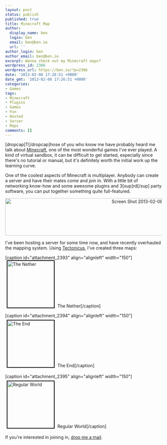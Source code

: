 ```yaml
---
layout: post
status: publish
published: true
title: Minecraft Map
author:
  display_name: ben
  login: ben
  email: ben@ben.ie
  url: ''
author_login: ben
author_email: ben@ben.ie
excerpt: Wanna check out my Minecraft maps?
wordpress_id: 2386
wordpress_url: https://ben.ie/?p=2386
date: '2013-02-08 17:26:51 +0000'
date_gmt: '2013-02-08 17:26:51 +0000'
categories:
- Games
tags:
- Minecraft
- Plugins
- Games
- Fun
- Hosted
- Server
- Maps
comments: []
---
```

<p>[dropcap]T[/dropcap]hose of you who know me have probably heard me talk about <a href="https://minecraft.net" target="_blank">Minecraft</a>, one of the most wonderful games I've ever played. A kind of virtual sandbox, it can be difficult to get started, especially since there's no tutorial or manual, but it's definitely worth the initial work up the learning curve.</p>
<p>One of the coolest aspects of Minecraft is multiplayer. Anybody can create a server and have their mates come and join in. With a little bit of networking know-how and some awesome plugins and 3[sup]rd[/sup] party software, you can put together something quite full-featured.</p>
<p style="text-align: center;"><img class="aligncenter size-full wp-image-2389" alt="Screen Shot 2013-02-08 at 17.07.59" src="https://ben.ie/wp-content/uploads/2013/02/Screen-Shot-2013-02-08-at-17.07.59-e1360343674640.png" width="905" height="120" /></p>
<p>I've been hosting a server for some time now, and have recently overhauled the mapping system. Using <a href="https://www.minecraftwiki.net/wiki/Programs_and_Editors/Tectonicus" target="_blank">Tectonicus</a>, I've created three maps:</p>
<p>[caption id="attachment_2393" align="alignleft" width="150"]<a href="https://minecraft.ben.ie/nether" target="_blank"><img class="size-thumbnail wp-image-2393   " style="border: 2px solid black; margin-right: 5px; margin-left: 5px;" alt="The Nether" src="https://ben.ie/wp-content/uploads/2013/02/Screen-Shot-2013-02-08-at-17.13.49-150x150.png" width="150" height="150" /></a> The Nether[/caption]</p>
<p>[caption id="attachment_2394" align="alignleft" width="150"]<a href="https://minecraft.ben.ie/ender" target="_blank"><img class="size-thumbnail wp-image-2394   " style="border: 2px solid black; margin: 5px;" alt="The End" src="https://ben.ie/wp-content/uploads/2013/02/Screen-Shot-2013-02-08-at-17.13.33-150x150.png" width="150" height="150" /></a> The End[/caption]</p>
<p>[caption id="attachment_2395" align="alignleft" width="150"]<a href="https://minecraft.ben.ie/" target="_blank"><img class="size-thumbnail wp-image-2395   " style="border: 2px solid black; margin: 5px;" alt="Regular World" src="https://ben.ie/wp-content/uploads/2013/02/Screen-Shot-2013-02-08-at-17.13.18-150x150.png" width="150" height="150" /></a> Regular World[/caption]</p>
<p style="text-align: left;">If you're interested in joining in, <a href="mailto:ben@ben.ie" target="_blank">drop me a mail</a>.</p>

